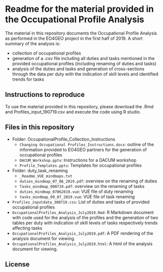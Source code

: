 
# Readme for the material provided in the Occupational Profile Analysis 

The material in this repository documents the Occupational Profile Analysis as performed in the EO4GEO project in the first half of 2019. A short summary of the analysis is: 
- collection of occupational profiles
- generation of a .csv file including all duties and tasks mentioned in the provided occupational profiles (including renaming of duties and tasks)
- analysis of the duties and tasks and generation of cross-sections through the data per duty with the indication of skill levels and identified trends for   tasks


## Instructions to reproduce
To use the material  provided in this repository, please download the .Rmd and Profiles_input_190719.csv and execute the code using R studio.

## Files in this repository

- Folder: OccupationalProfile_Collection_Instructions
  - `Changing Occupational Profiles_Instructions.docx`: outline of the information provided to EO4GEO partners for the generation of occupational profiles
  - `DACUM_Workshop.pptx`: Instructions for a DACUM workshop
  - `Profile_Templates.pptx`: Templates for occupational profiles
- Folder: duty_task_renaming
  - `_Readme_VUE_mindmaps.txt`
  - `duties_mindmap_07_06_2019.pdf`: overview on the renaming of duties
  - `Tasks_mindmap_090719.pdf`: overview on the renaming of tasks
  - `duties_mindmap_07062019.vue`: VUE file of duty renaming
  - `tasks_mindmap_09_07_2019.vue`: VUE file of task renaming
- `Profiles_inputdata_300719.csv`: List of duties and tasks of provided occupational profiles
- `OccupationalProfiles_Analysis_July2019.Rmd`: R Markdown document with code used for the analysis of the profiles and the generation of two tables per duty with indication of skill levels of tasks respectively trends affecting tasks
- `OccupationalProfiles_Analysis_July2019.pdf`: A PDF rendering of the analysis document for viewing.
- `OccupationalProfiles_Analysis_July2019.html`: A html of the analysis document for viewing.

## License
